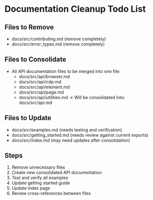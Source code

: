# Documentation Cleanup Todo List

## Files to Remove
- docs/src/contributing.md (remove completely)
- docs/src/error_types.md (remove completely)

## Files to Consolidate
- All API documentation files to be merged into one file:
  - docs/src/api/browser.md
  - docs/src/api/cdp.md
  - docs/src/api/element.md
  - docs/src/api/page.md
  - docs/src/api/utilities.md
  -> Will be consolidated into: docs/src/api.md

## Files to Update
- docs/src/examples.md (needs testing and verification)
- docs/src/getting_started.md (needs review against current exports)
- docs/src/index.md (may need updates after consolidation)

## Steps
1. Remove unnecessary files
2. Create new consolidated API documentation
3. Test and verify all examples
4. Update getting started guide
5. Update index page
6. Review cross-references between files
